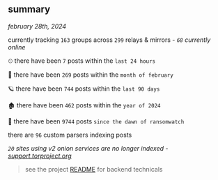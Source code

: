 
## summary
_february 28th, 2024_

currently tracking `163` groups across `299` relays & mirrors - _`68` currently online_

⏲ there have been `7` posts within the `last 24 hours`

🦈 there have been `269` posts within the `month of february`

🪐 there have been `744` posts within the `last 90 days`

🏚 there have been `462` posts within the `year of 2024`

🦕 there have been `9744` posts `since the dawn of ransomwatch`

there are `96` custom parsers indexing posts

_`20` sites using v2 onion services are no longer indexed - [support.torproject.org](https://support.torproject.org/onionservices/v2-deprecation/)_

> see the project [README](https://github.com/joshhighet/ransomwatch#ransomwatch--) for backend technicals
